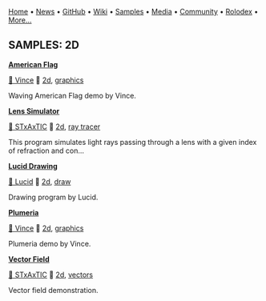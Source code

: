 [Home](https://qb64.com) • [News](../news.md) • [GitHub](../github.md) • [Wiki](../wiki.md) • [Samples](../samples.md) • [Media](../media.md) • [Community](../community.md) • [Rolodex](../rolodex.md) • [More...](../more.md)

## SAMPLES: 2D

**[American Flag](american-flag/index.md)**

[🐝 Vince](vince.md) 🔗 [2d](2d.md), [graphics](graphics.md)

Waving American Flag demo by Vince.

**[Lens Simulator](lens-simulator/index.md)**

[🐝 STxAxTIC](stxaxtic.md) 🔗 [2d](2d.md), [ray tracer](ray-tracer.md)

This program simulates light rays passing through a lens with a given index of refraction and con...

**[Lucid Drawing](lucid-drawing/index.md)**

[🐝 Lucid](lucid.md) 🔗 [2d](2d.md), [draw](draw.md)

Drawing program by Lucid.

**[Plumeria](plumeria/index.md)**

[🐝 Vince](vince.md) 🔗 [2d](2d.md), [graphics](graphics.md)

Plumeria demo by Vince.

**[Vector Field](vector-field/index.md)**

[🐝 STxAxTIC](stxaxtic.md) 🔗 [2d](2d.md), [vectors](vectors.md)

Vector field demonstration.
